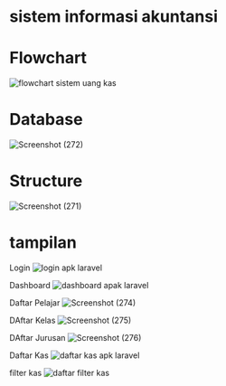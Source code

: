 # sistem informasi akuntansi

# Flowchart
![flowchart sistem uang kas](https://github.com/luviasyiva/sistem-uang-kas/assets/152132256/f9150f83-6a45-4efe-bb75-f0f22ffff3ed)

# Database
![Screenshot (272)](https://github.com/luviasyiva/sistem-uang-kas/assets/152132256/6cb1ef30-e8ab-4726-9f32-755f172108f4)

# Structure
![Screenshot (271)](https://github.com/luviasyiva/sistem-uang-kas/assets/152132256/a0f36344-9cc5-4407-8a33-c5f47345b9d3)

 # tampilan 
 Login
 ![login apk laravel](https://github.com/luviasyiva/Sistem-Uang-Kas/assets/152132256/66c99ebb-abee-4c32-b655-5d374de57903)

 Dashboard
 ![dashboard apak laravel](https://github.com/luviasyiva/Sistem-Uang-Kas/assets/152132256/e3460347-0072-4a1f-9ceb-ab9dbbbedb31)

 Daftar Pelajar
 ![Screenshot (274)](https://github.com/luviasyiva/Sistem-Uang-Kas/assets/152132256/83991ad3-48a2-4802-801e-6dfd38244104)

DAftar Kelas
![Screenshot (275)](https://github.com/luviasyiva/Sistem-Uang-Kas/assets/152132256/49660f1d-a08a-4490-941c-f900a3435fac)

 DAftar Jurusan 
 ![Screenshot (276)](https://github.com/luviasyiva/Sistem-Uang-Kas/assets/152132256/68f03787-cb94-4c8e-af1d-024d11ffb8bf)

 Daftar Kas
 ![daftar kas apk laravel](https://github.com/luviasyiva/Sistem-Uang-Kas/assets/152132256/33ca66ba-210b-4b2e-9889-d9c624dc90f9)
 
filter kas
![daftar filter kas](https://github.com/luviasyiva/Sistem-Uang-Kas/assets/152132256/b724b659-96ad-4911-85d4-07f6cc0900c2)


